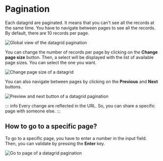 # Pagination

Each datagrid are paginated. It means that you can't see all the records at the same time. You have to navigate between pages to see all the records. By default, there are 10 records per page.

![Global view of the datagrid pagination](./assets/datagrid-pagination.png)

You can change the number of records per page by clicking on the **Change page size** button. Then, a select will be displayed with the list of available page sizes. You can select the one you want.

![Change page size of a datagrid](./assets/datagrid-pagination-change-page-size.png)

You can also navigate between pages by clicking on the **Previous** and **Next** buttons.

![Preview and next button of a datagrid pagination](./assets/datagrid-pagination-previous-next.png)

::: info
Every change are reflected in the URL. So, you can share a specific page with someone else.
:::

## How to go to a specific page?

To go to a specific page, you have to enter a number in the input field. Then, you can validate by pressing the **Enter** key.

![Go to page of a datagrid pagination](./assets/datagrid-pagination-go-to-page.png)
